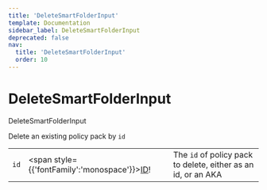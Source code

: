 ```yaml
---
title: 'DeleteSmartFolderInput'
template: Documentation
sidebar_label: DeleteSmartFolderInput
deprecated: false
nav:
  title: 'DeleteSmartFolderInput'
  order: 10
---
```


# DeleteSmartFolderInput

<div style={{'fontFamily':'monospace'}}><span style={{'fontSize':'1.5rem','fontWeight':500}}>DeleteSmartFolderInput</span></div>



Delete an existing policy pack by `id`

| | | |
| -- | -- | -- |
| `id` | <span style={{'fontFamily':'monospace'}}><a href="/guardrails/docs/reference/graphql/scalar/ID">ID</a>!</span> | The `id` of policy pack to delete, either as an id, or an AKA |